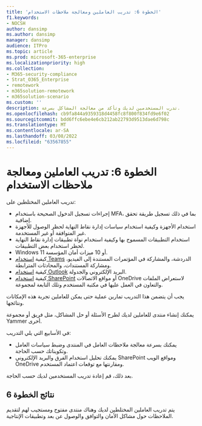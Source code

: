 ```yaml
---
title: 'الخطوة 6: تدريب العاملين ومعالجة ملاحظات الاستخدام'
f1.keywords:
- NOCSH
author: dansimp
ms.author: dansimp
manager: dansimp
audience: ITPro
ms.topic: article
ms.prod: microsoft-365-enterprise
ms.localizationpriority: high
ms.collection:
- M365-security-compliance
- Strat_O365_Enterprise
- remotework
- m365solution-remotework
- m365solution-scenario
ms.custom: ''
description: تدرب المستخدمين لديك وتأكد من معالجة المشاكل بسرعة.
ms.openlocfilehash: cb9fa844a9359318d4458fc8f800f834fd9e6f02
ms.sourcegitcommit: bdd6ffc6ebe4e6cb212ab22793d9513dae6d798c
ms.translationtype: MT
ms.contentlocale: ar-SA
ms.lasthandoff: 03/08/2022
ms.locfileid: "63567855"
---
```

# <a name="step-6-train-your-workers-and-address-usage-feedback"></a>الخطوة 6: تدريب العاملين ومعالجة ملاحظات الاستخدام

تدريب العاملين المختلطين على:

- إجراءات تسجيل الدخول الصحيحة باستخدام MFA، بما في ذلك تسجيل طريقة تحقق إضافية.
- استخدام الأجهزة وكيفية استخدام سياسات إدارة نقاط النهاية لحظر الوصول للأجهزة غير المتوافقة أو غير المستخدمة.
- استخدام التطبيقات المسموح بها وكيفية استخدام نواة تطبيقات إدارة نقاط النهاية لحظر استخدام بعض التطبيقات.
- Windows 11 أو 10 ميزات أمان المؤسسة.
- كيفية [استخدام Teams](/microsoftteams/training-microsoft-teams-landing-page) الدردشة، والمشاركة في المؤتمرات المستندة إلى الفيديو، ومشاركة المستندات، والمحادثات المترابطة.
- كيفية [استخدام Outlook](https://support.office.com/article/outlook-training-8a5b816d-9052-4190-a5eb-494512343cca) البريد الإلكتروني والجدولة.
- كيفية [استخدام SharePoint](https://support.office.com/article/sharepoint-online-video-training-cb8ef501-84db-4427-ac77-ec2009fb8e23) أو مواقع الاتصالات OneDrive لاستعراض الملفات والتعاون في العمل [](https://support.office.com/article/onedrive-video-training-1f608184-b7e6-43ca-8753-2ff679203132) عليها في مكتبة المستخدم وتلك التابعة لمجموعة.

يجب أن يتضمن هذا التدريب تمارين عملية حتى يمكن للعاملين تجربة هذه الإمكانات ونتائجها.

يمكنك إنشاء منتدى للعاملين لديك لطرح الأسئلة أو حل المشاكل، مثل فريق أو مجموعة Yammer أخرى.

في الأسابيع التي يلي التدريب:

- يمكنك بسرعة معالجة ملاحظات العامل في المنتدى وضبط سياسات العامل وتكويناتك حسب الحاجة.
- يمكنك تحليل استخدام الفرق والبريد الإلكتروني SharePoint ومواقع الويب OneDrive ومقارنتها مع توقعات اعتماد المستخدم.

بعد ذلك، قم إعادة تدريب المستخدمين لديك حسب الحاجة.

## <a name="results-of-step-6"></a>نتائج الخطوة 6

يتم تدريب العاملين المختلطين لديك وهناك منتدى مفتوح ومستجيب لهم لتقديم الملاحظات حول مشاكل الأمان والتوافق والوصول عن بعد وتطبيقات الإنتاجية.
